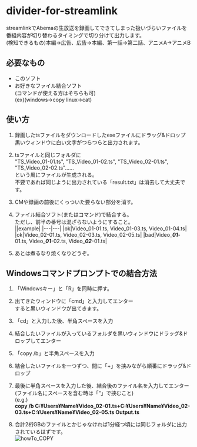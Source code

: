 # divider-for-streamlink<br>
streamlinkでAbemaの生放送を録画してできてしまった扱いづらいファイルを番組内容が切り替わるタイミングで切り分けて出力します。<br>
(検知できるもの)本編->広告、広告->本編、第一話->第二話、アニメA->アニメB<br>

## 必要なもの<br>
* このソフト<br>
* お好きなファイル結合ソフト<br>
   (コマンドが使える方はそちらも可)<br>
   (ex)(windows->copy linux->cat)<br>

## 使い方<br>
1.  録画したtsファイルをダウンロードしたexeファイルにドラッグ&ドロップ<br>
    黒いウィンドウに白い文字がつらつらと出力されます。<br>

2.  tsファイルと同じフォルダに<br>
    "TS_Video_01-01.ts", "TS_Video_01-02.ts", "TS_Video_02-01.ts", "TS_Video_02-02.ts"......<br>
    という風にファイルが生成される。<br>
    不要であれば同じように出力されている「result.txt」は消去して大丈夫です。<br>
    
3.  CMや録画の前後にくっついた要らない部分を消す。<br>

4.  ファイル結合ソフト(またはコマンド)で結合する。<br>
    ただし、前半の番号は混ざらないようにすること。<br>
    ||example|
    |---|---|
    |ok|Video_01-01.ts, Video_01-03.ts, Video_01-04.ts|
    |ok|Video_02-01.ts, Video_02-03.ts, Video_02-05.ts|
    |bad|Video_***01***-01.ts, Video_***01***-02.ts, Video_***02***-01.ts|
        
5.  あとは煮るなり焼くなりどうぞ。<br>

## Windowsコマンドプロンプトでの結合方法
1.  「Windowsキー」と「R」を同時に押す。<br>

2.  出てきたウィンドウに「cmd」と入力してエンター<br>すると黒いウィンドウが出てきます。<br>

3.  「cd」と入力した後、半角スペースを入力<br>

4.  結合したいファイルが入っているフォルダを黒いウィンドウにドラッグ&ドロップしてエンター<br>

5.  「copy /b」と半角スペースを入力<br>

6.  結合したいファイルを一つずつ、間に「+」を挟みながら順番にドラッグ&ドロップ<br>

7.  最後に半角スペースを入力した後、結合後のファイル名を入力してエンター<br>(ファイル名にスペースを含む時は「“」で挟むこと)<br>(e.g.)<br>
******copy /b C:¥Users¥Name¥Video_02-01.ts+C:¥Users¥Name¥Video_02-03.ts+C:¥Users¥Name¥Video_02-05.ts Output.ts******

8.  合計2桁GBのファイルとかじゃなければ1分経つ頃には同じフォルダに出力されているはずです。<br>
![howTo_COPY](https://user-images.githubusercontent.com/90015823/132944788-77cd16ef-1210-49dc-b582-abceca2b1523.gif)
